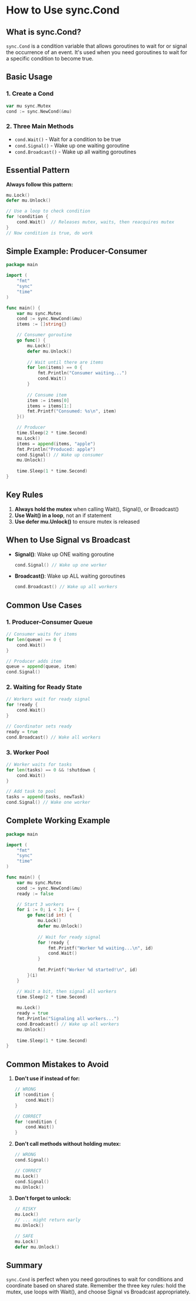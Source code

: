 # How to Use sync.Cond

## What is sync.Cond?

`sync.Cond` is a condition variable that allows goroutines to wait for or signal the occurrence of an event. It's used when you need goroutines to wait for a specific condition to become true.

## Basic Usage

### 1. Create a Cond
```go
var mu sync.Mutex
cond := sync.NewCond(&mu)
```

### 2. Three Main Methods
- `cond.Wait()` - Wait for a condition to be true
- `cond.Signal()` - Wake up one waiting goroutine
- `cond.Broadcast()` - Wake up all waiting goroutines

## Essential Pattern

**Always follow this pattern:**

```go
mu.Lock()
defer mu.Unlock()

// Use a loop to check condition
for !condition {
    cond.Wait()  // Releases mutex, waits, then reacquires mutex
}
// Now condition is true, do work
```

## Simple Example: Producer-Consumer

```go
package main

import (
    "fmt"
    "sync"
    "time"
)

func main() {
    var mu sync.Mutex
    cond := sync.NewCond(&mu)
    items := []string{}

    // Consumer goroutine
    go func() {
        mu.Lock()
        defer mu.Unlock()
        
        // Wait until there are items
        for len(items) == 0 {
            fmt.Println("Consumer waiting...")
            cond.Wait()
        }
        
        // Consume item
        item := items[0]
        items = items[1:]
        fmt.Printf("Consumed: %s\n", item)
    }()

    // Producer
    time.Sleep(2 * time.Second)
    mu.Lock()
    items = append(items, "apple")
    fmt.Println("Produced: apple")
    cond.Signal() // Wake up consumer
    mu.Unlock()
    
    time.Sleep(1 * time.Second)
}
```

## Key Rules

1. **Always hold the mutex** when calling Wait(), Signal(), or Broadcast()
2. **Use Wait() in a loop**, not an if statement
3. **Use defer mu.Unlock()** to ensure mutex is released

## When to Use Signal vs Broadcast

- **Signal()**: Wake up ONE waiting goroutine
  ```go
  cond.Signal() // Wake up one worker
  ```

- **Broadcast()**: Wake up ALL waiting goroutines
  ```go
  cond.Broadcast() // Wake up all workers
  ```

## Common Use Cases

### 1. Producer-Consumer Queue
```go
// Consumer waits for items
for len(queue) == 0 {
    cond.Wait()
}

// Producer adds item
queue = append(queue, item)
cond.Signal()
```

### 2. Waiting for Ready State
```go
// Workers wait for ready signal
for !ready {
    cond.Wait()
}

// Coordinator sets ready
ready = true
cond.Broadcast() // Wake all workers
```

### 3. Worker Pool
```go
// Worker waits for tasks
for len(tasks) == 0 && !shutdown {
    cond.Wait()
}

// Add task to pool
tasks = append(tasks, newTask)
cond.Signal() // Wake one worker
```

## Complete Working Example

```go
package main

import (
    "fmt"
    "sync"
    "time"
)

func main() {
    var mu sync.Mutex
    cond := sync.NewCond(&mu)
    ready := false

    // Start 3 workers
    for i := 0; i < 3; i++ {
        go func(id int) {
            mu.Lock()
            defer mu.Unlock()
            
            // Wait for ready signal
            for !ready {
                fmt.Printf("Worker %d waiting...\n", id)
                cond.Wait()
            }
            
            fmt.Printf("Worker %d started!\n", id)
        }(i)
    }

    // Wait a bit, then signal all workers
    time.Sleep(2 * time.Second)
    
    mu.Lock()
    ready = true
    fmt.Println("Signaling all workers...")
    cond.Broadcast() // Wake up all workers
    mu.Unlock()
    
    time.Sleep(1 * time.Second)
}
```

## Common Mistakes to Avoid

1. **Don't use if instead of for:**
   ```go
   // WRONG
   if !condition {
       cond.Wait()
   }
   
   // CORRECT
   for !condition {
       cond.Wait()
   }
   ```

2. **Don't call methods without holding mutex:**
   ```go
   // WRONG
   cond.Signal()
   
   // CORRECT
   mu.Lock()
   cond.Signal()
   mu.Unlock()
   ```

3. **Don't forget to unlock:**
   ```go
   // RISKY
   mu.Lock()
   // ... might return early
   mu.Unlock()
   
   // SAFE
   mu.Lock()
   defer mu.Unlock()
   ```

## Summary

`sync.Cond` is perfect when you need goroutines to wait for conditions and coordinate based on shared state. Remember the three key rules: hold the mutex, use loops with Wait(), and choose Signal vs Broadcast appropriately.
